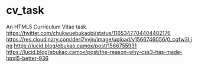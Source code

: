 # cv_task
An HTML5 Curriculum Vitae task.
https://twitter.com/chukwuebukaobi/status/1165347704404402176
https://res.cloudinary.com/deri7vvjn/image/upload/v1566746056/0_cqfw3l.jpg
https://lucid.blog/ebukao.camox/post/1566755931
https://lucid.blog/ebukao.camox/post/the-reason-why-css3-has-made-html5-better-936
